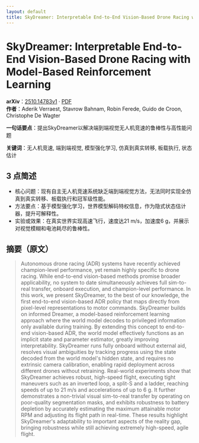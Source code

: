 ```yaml
---
layout: default
title: SkyDreamer: Interpretable End-to-End Vision-Based Drone Racing with Model-Based Reinforcement Learning
---
```


# SkyDreamer: Interpretable End-to-End Vision-Based Drone Racing with Model-Based Reinforcement Learning
**arXiv**：[2510.14783v1](https://arxiv.org/abs/2510.14783) · [PDF](https://arxiv.org/pdf/2510.14783.pdf)  
**作者**：Aderik Verraest, Stavrow Bahnam, Robin Ferede, Guido de Croon, Christophe De Wagter  

**一句话要点**：提出SkyDreamer以解决端到端视觉无人机竞速的鲁棒性与高性能问题

**关键词**：无人机竞速, 端到端视觉, 模型强化学习, 仿真到真实转移, 板载执行, 状态估计

## 3 点简述
- 核心问题：现有自主无人机竞速系统缺乏端到端视觉方法，无法同时实现全仿真到真实转移、板载执行和冠军级性能。
- 方法要点：基于模型强化学习，世界模型解码特权信息，作为隐式状态估计器，提升可解释性。
- 实验或效果：在真实世界实现高速飞行，速度达21 m/s，加速度6 g，并展示对视觉模糊和电池耗尽的鲁棒性。

## 摘要（原文）

> Autonomous drone racing (ADR) systems have recently achieved champion-level
> performance, yet remain highly specific to drone racing. While end-to-end
> vision-based methods promise broader applicability, no system to date
> simultaneously achieves full sim-to-real transfer, onboard execution, and
> champion-level performance. In this work, we present SkyDreamer, to the best of
> our knowledge, the first end-to-end vision-based ADR policy that maps directly
> from pixel-level representations to motor commands. SkyDreamer builds on
> informed Dreamer, a model-based reinforcement learning approach where the world
> model decodes to privileged information only available during training. By
> extending this concept to end-to-end vision-based ADR, the world model
> effectively functions as an implicit state and parameter estimator, greatly
> improving interpretability. SkyDreamer runs fully onboard without external aid,
> resolves visual ambiguities by tracking progress using the state decoded from
> the world model's hidden state, and requires no extrinsic camera calibration,
> enabling rapid deployment across different drones without retraining.
> Real-world experiments show that SkyDreamer achieves robust, high-speed flight,
> executing tight maneuvers such as an inverted loop, a split-S and a ladder,
> reaching speeds of up to 21 m/s and accelerations of up to 6 g. It further
> demonstrates a non-trivial visual sim-to-real transfer by operating on
> poor-quality segmentation masks, and exhibits robustness to battery depletion
> by accurately estimating the maximum attainable motor RPM and adjusting its
> flight path in real-time. These results highlight SkyDreamer's adaptability to
> important aspects of the reality gap, bringing robustness while still achieving
> extremely high-speed, agile flight.

